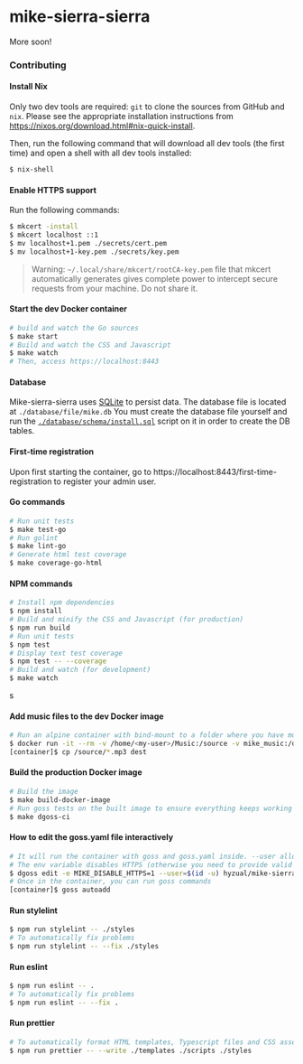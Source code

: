 # mike-sierra-sierra

More soon!

### Contributing

#### Install Nix

Only two dev tools are required: `git` to clone the sources from GitHub and `nix`. Please see the appropriate installation instructions from <https://nixos.org/download.html#nix-quick-install>.

Then, run the following command that will download all dev tools (the first time) and open a shell with all dev tools installed:

```sh
$ nix-shell
```

#### Enable HTTPS support

Run the following commands:

```sh
$ mkcert -install
$ mkcert localhost ::1
$ mv localhost+1.pem ./secrets/cert.pem
$ mv localhost+1-key.pem ./secrets/key.pem
```

> Warning: `~/.local/share/mkcert/rootCA-key.pem` file that mkcert automatically generates gives complete power to intercept secure requests from your machine. Do not share it.

#### Start the dev Docker container

```sh
# build and watch the Go sources
$ make start
# Build and watch the CSS and Javascript
$ make watch
# Then, access https://localhost:8443
```

#### Database

Mike-sierra-sierra uses [SQLite](https://www.sqlite.org) to persist data.
The database file is located at `./database/file/mike.db`
You must create the database file yourself and run the [`./database/schema/install.sql`](file://./database/schema/install.sql) script on it in order to create the DB tables.

#### First-time registration

Upon first starting the container, go to https://localhost:8443/first-time-registration to register your admin user.

#### Go commands

```sh
# Run unit tests
$ make test-go
# Run golint
$ make lint-go
# Generate html test coverage
$ make coverage-go-html
```

#### NPM commands

```sh
# Install npm dependencies
$ npm install 
# Build and minify the CSS and Javascript (for production)
$ npm run build
# Run unit tests
$ npm test
# Display text test coverage
$ npm test -- --coverage
# Build and watch (for development)
$ make watch
```
s
#### Add music files to the dev Docker image

```sh
# Run an alpine container with bind-mount to a folder where you have music (on your host). Replace <my-user> in the command
$ docker run -it --rm -v /home/<my-user>/Music:/source -v mike_music:/dest alpine ash
[container]$ cp /source/*.mp3 dest
```

#### Build the production Docker image

```sh
# Build the image
$ make build-docker-image
# Run goss tests on the built image to ensure everything keeps working
$ make dgoss-ci
```

#### How to edit the goss.yaml file interactively

```sh
# It will run the container with goss and goss.yaml inside. --user allows you to edit the goss.yaml file.
# The env variable disables HTTPS (otherwise you need to provide valid cert and key)
$ dgoss edit -e MIKE_DISABLE_HTTPS=1 --user=$(id -u) hyzual/mike-sierra-sierra
# Once in the container, you can run goss commands
[container]$ goss autoadd
```

#### Run stylelint

```sh
$ npm run stylelint -- ./styles
# To automatically fix problems
$ npm run stylelint -- --fix ./styles
```

#### Run eslint

```sh
$ npm run eslint -- .
# To automatically fix problems
$ npm run eslint -- --fix .
```

#### Run prettier

```sh
# To automatically format HTML templates, Typescript files and CSS assets
$ npm run prettier -- --write ./templates ./scripts ./styles
```
